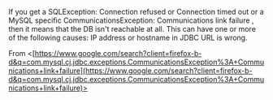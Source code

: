If you get a SQLException: Connection refused or Connection timed out or a MySQL specific CommunicationsException: Communications link failure , then it means that the DB isn't reachable at all. This can have one or more of the following causes: IP address or hostname in JDBC URL is wrong.

From <[https://www.google.com/search?client=firefox-b-d&q=com.mysql.cj.jdbc.exceptions.CommunicationsException%3A+Communications+link+failure](https://www.google.com/search?client=firefox-b-d&q=com.mysql.cj.jdbc.exceptions.CommunicationsException%3A+Communications+link+failure)>